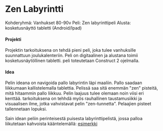 # Zen Labyrintti

Kohderyhmä: Vanhukset 80-90v
Peli: Zen labyrinttipeli
Alusta: kosketusnäyttö tabletti (Android/Ipad)

#### Projekti

Projektin tarkoituksena on tehdä pieni peli, joka tulee vanhuksille suunnattuun joulukalenteriin. Peli on digitaalinen ja alustana toimii kosketusnäytöllinen tabletti. peli toteutetaan Construct 2 ojelmalla.  

#### Idea

Pelin ideana on navigoida pallo labyrintin läpi maaliin. Pallo saadaan liikkumaan kallistelemalla tablettia.
Pelissä saa sitä enemmän "zen" pisteitä, mitä hitaammin pallo liikkuu. Pelin laajuus tulee olemaan noin viisi eri kenttää. 
tarkoituksena on tehhdä myös rauhallinen taustamusiikki ja visuaalisen ilme, jotka vahvistavat pelin "zen-tunnetta". Pelaajien pisteet tallennetaan lopuksi. 

Sain idean peliin perinteisestä puisesta labyrinttipelistä, jossa palloa liikutetaan kahvoista kääntelemällä:
[esimerkki](https://www.wowtasticuk.com/media/catalog/product/cache/1/image/650x/040ec09b1e35df139433887a97daa66f/D/R/DRW9737_1.jpg)


